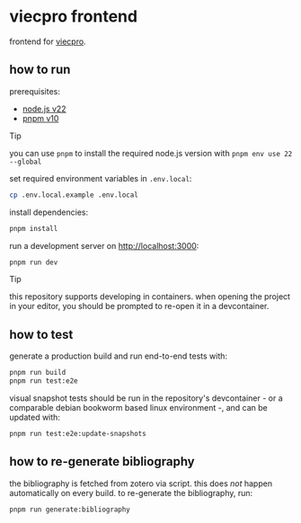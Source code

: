 # viecpro frontend

frontend for [viecpro](https://viecpro-backend.acdh-ch-dev.oeaw.ac.at).

## how to run

prerequisites:

- [node.js v22](https://nodejs.org/en/download)
- [pnpm v10](https://pnpm.io/installation)

> [!TIP]
>
> you can use `pnpm` to install the required node.js version with `pnpm env use 22 --global`

set required environment variables in `.env.local`:

```bash
cp .env.local.example .env.local
```

install dependencies:

```bash
pnpm install
```

run a development server on [http://localhost:3000](http://localhost:3000):

```bash
pnpm run dev
```

> [!TIP]
>
> this repository supports developing in containers. when opening the project in your editor, you
> should be prompted to re-open it in a devcontainer.

## how to test

generate a production build and run end-to-end tests with:

```bash
pnpm run build
pnpm run test:e2e
```

visual snapshot tests should be run in the repository's devcontainer - or a comparable debian
bookworm based linux environment -, and can be updated with:

```bash
pnpm run test:e2e:update-snapshots
```

## how to re-generate bibliography

the bibliography is fetched from zotero via script. this does _not_ happen automatically on every
build. to re-generate the bibliography, run:

```bash
pnpm run generate:bibliography
```
